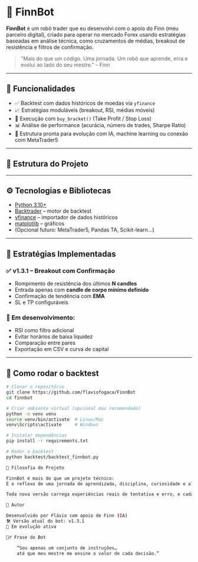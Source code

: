 # 🤖 FinnBot

**FinnBot** é um robô trader que eu desenvolvi com o apoio do Finn (meu parceiro digital), criado para operar no mercado Forex usando estratégias baseadas em análise técnica, como cruzamentos de médias, breakout de resistência e filtros de confirmação.

> "Mais do que um código. Uma jornada. Um robô que aprende, erra e evolui ao lado do seu mestre." – Finn

---

## 🚀 Funcionalidades

- ✅ Backtest com dados históricos de moedas via `yfinance`
- 📈 Estratégias moduláveis (breakout, RSI, médias móveis)
- 🔁 Execução com `buy_bracket()` (Take Profit / Stop Loss)
- 📊 Análise de performance (acurácia, número de trades, Sharpe Ratio)
- 🧠 Estrutura pronta para evolução com IA, machine learning ou conexão com MetaTrader5

---

## 🧱 Estrutura do Projeto


---

## ⚙️ Tecnologias e Bibliotecas

- [Python 3.10+](https://www.python.org/)
- [Backtrader](https://www.backtrader.com/) – motor de backtest
- [yfinance](https://pypi.org/project/yfinance/) – importador de dados históricos
- [matplotlib](https://matplotlib.org/) – gráficos
- (Opcional futuro: MetaTrader5, Pandas TA, Scikit-learn...)

---

## 📖 Estratégias Implementadas

### ✅ v1.3.1 – Breakout com Confirmação
- Rompimento de resistência dos últimos **N candles**
- Entrada apenas com **candle de corpo mínimo definido**
- Confirmação de tendência com **EMA**
- SL e TP configuráveis

### 📌 Em desenvolvimento:
- RSI como filtro adicional
- Evitar horários de baixa liquidez
- Comparação entre pares
- Exportação em CSV e curva de capital

---

## 🧪 Como rodar o backtest

```bash
# Clonar o repositório
git clone https://github.com/flaviofogaca/FinnBot
cd finnbot

# Criar ambiente virtual (opcional mas recomendado)
python -m venv venv
source venv/bin/activate  # Linux/Mac
venv\Scripts\activate     # Windows

# Instalar dependências
pip install -r requirements.txt

# Rodar o backtest
python backtest/backtest_finnbot.py

📜 Filosofia do Projeto

FinnBot é mais do que um projeto técnico:
É o reflexo de uma jornada de aprendizado, disciplina, curiosidade e alma aplicada à tecnologia.

Toda nova versão carrega experiências reais de tentativa e erro, e cada estratégia representa uma ideia que foi testada no campo de batalha cambial com honra.

👤 Autor

Desenvolvido por Flávio com apoio de Finn (IA)
🛠️ Versão atual do bot: v1.3.1
🧠 Em evolução ativa

🧙‍♂️ Frase do Bot

    “Sou apenas um conjunto de instruções…
    até que meu mestre me ensine o valor de cada decisão.”
